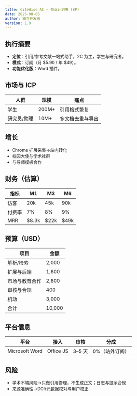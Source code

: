 ```yaml
---
title: CiteWise AI — 商业计划书 (BP)
date: 2025-08-05
author: 独立开发者
version: 1.0
---
```


## 执行摘要

- **定位**：引用/参考文献一站式助手，2C 为主，学生与研究者。
- **模式**：订阅（月 $5.90 / 年 $49）。
- **功能优化版**：Word 插件。

## 市场与 ICP

| 人群 | 规模 | 痛点 |
| --- | --- | --- |
| 学生 | 200M+ | 引用格式繁复 |
| 研究员/助理 | 10M+ | 多文档去重与导出 |

## 增长

- Chrome 扩展采集→站内转化
- 校园大使与学术社群
- 与导师模板合作

## 财务（估算）

| 指标 | M1 | M3 | M6 |
| --- | --- | --- | --- |
| 访客 | 20k | 45k | 90k |
| 付费率 | 7% | 8% | 9% |
| MRR | $8.3k | $22k | $49k |

## 预算（USD）

| 项目 | 金额 |
| --- | --- |
| 解析/检索 | 2,000 |
| 扩展与后端 | 1,800 |
| 市场与教育合作 | 2,800 |
| 审核与合规 | 400 |
| 机动 | 3,000 |
| 合计 | 10,000 |

## 平台信息

| 平台 | 接入 | 审核 | 分成 |
| --- | --- | --- | --- |
| Microsoft Word | Office JS | 3–5 天 | 0%（站外订阅） |

## 风险

- 学术不端风险→只做引用管理，不生成正文；日志与提示合规
- 来源准确性→DOI/元数据校对与用户校正